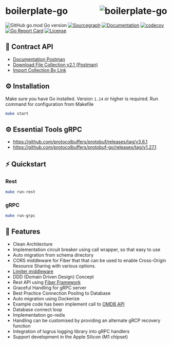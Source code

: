# <img align="right" src="https://avatars.githubusercontent.com/u/56905970?s=60&v=4" alt="boilerplate-go" title="boilerplate-go" /> boilerplate-go

![GitHub go.mod Go version](https://img.shields.io/github/go-mod/go-version/alhamsya/boilerplate-go)
[![Sourcegraph](https://sourcegraph.com/github.com/alhamsya/boilerplate-go/-/badge.svg)](https://sourcegraph.com/github.com/alhamsya/boilerplate-go?badge)
[![Documentation](https://godoc.org/github.com/alhamsya/boilerplate-go?status.svg)](https://godoc.org/github.com/alhamsya/boilerplate-go)
[![codecov](https://codecov.io/gh/alhamsya/boilerplate-go/branch/master/graph/badge.svg?token=mDCHTd8WM7)](https://codecov.io/gh/alhamsya/boilerplate-go)
[![Go Report Card](https://goreportcard.com/badge/github.com/alhamsya/boilerplate-go)](https://goreportcard.com/report/github.com/alhamsya/boilerplate-go)
[![License](https://img.shields.io/github/license/alhamsya/boilerplate-go?color=blue)](https://raw.githubusercontent.com/alhamsya/boilerplate-go/master/LICENSE)

## 👀 Contract API
- [Documentation Postman](https://documenter.getpostman.com/view/2516369/UV5Ro1M1)
- [Download File Collection v2.1 (Postman)](https://github.com/alhamsya/boilerplate-go/blob/master/boilerplate-go.postman_collection.json)
- [Import Collection By Link](https://www.getpostman.com/collections/b71ad1f701723738498f)

## ⚙️ Installation

Make sure you have Go installed. Version `1.14` or higher is required.
Run command for configuration from Makefile 
```bash
make start
```

## ⚙️ Essential Tools gRPC
- https://github.com/protocolbuffers/protobuf/releases/tag/v3.6.1
- https://github.com/protocolbuffers/protobuf-go/releases/tag/v1.27.1

## ⚡️ Quickstart

### Rest
```bash
make run-rest
```

### gRPC
```bash
make run-grpc
```

## 🎯 Features
- Clean Architecture
- Implementation circuit breaker using call wrapper, so that easy to use
- Auto migration from schema directory
- CORS middleware for Fiber that that can be used to enable Cross-Origin Resource Sharing with various options.
- [Limiter middleware](https://github.com/gofiber/fiber/tree/master/middleware/limiter#limiter-middleware)
- DDD (Domain Driven Design) Concept
- Rest API using [Fiber Framework](https://github.com/gofiber/fiber)
- Graceful Handling for gRPC server
- Best Practice Connection Pooling to Database
- Auto migration using Dockerize
- Example code has been implement call to [OMDB API](http://www.omdbapi.com/)
- Database connect loop
- Implementation go-redis
- Handling can be customised by providing an alternate gRCP recovery function
- Integration of logrus logging library into gRPC handlers
- Support development in the Apple Silicon (M1 chipset)